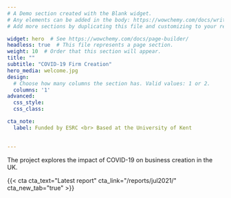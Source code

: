 ```yaml
---
# A Demo section created with the Blank widget.
# Any elements can be added in the body: https://wowchemy.com/docs/writing-markdown-latex/
# Add more sections by duplicating this file and customizing to your requirements.

widget: hero  # See https://wowchemy.com/docs/page-builder/
headless: true  # This file represents a page section.
weight: 10  # Order that this section will appear.
title: ""
subtitle: "COVID-19 Firm Creation"
hero_media: welcome.jpg
design:
  # Choose how many columns the section has. Valid values: 1 or 2.
  columns: '1'
advanced:
  css_style:
  css_class:

cta_note:
  label: Funded by ESRC <br> Based at the University of Kent 

 
---
```


The project explores the impact of COVID-19 on business creation in the UK. 


{{< cta cta_text="Latest report" cta_link="/reports/jul2021/"  cta_new_tab="true" >}}


